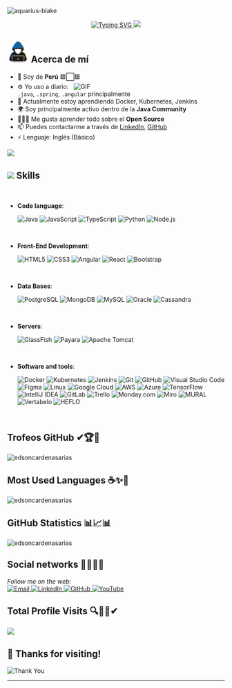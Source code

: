 <p align="left"> <img src="https://komarev.com/ghpvc/?username=aquarius-blake&label=Profile%20views&color=0e75b6&style=flat" alt="aquarius-blake" /> </p>
<p align="center">
  <a href="https://git.io/typing-svg">
    <img src="https://readme-typing-svg.demolab.com?font=Fira+Code&weight=600&size=25&pause=1000&color=FFFF00&random=false&width=500&height=40&lines=Hello,+I'm+Edson+Cárdenas+Arias!+%F0%9F%91%BE%F0%9F%93%9A%F0%9F%92%99" alt="Typing SVG"/>
  </a>
<img src="https://user-images.githubusercontent.com/73097560/115834477-dbab4500-a447-11eb-908a-139a6edaec5c.gif">
</p>


## <picture><img src="https://github.com/0xAbdulKhalid/0xAbdulKhalid/raw/main/assets/mdImages/about_me.gif" width="50px"></picture> **Acerca de mí**
- 🏢 Soy de **Perú** 🟥⬜🟥<img align="right" alt="GIF" src="https://github.com/Aquarius-blake/Images/blob/main/Profile/gifs/programmer.gif" width="350" />
- ⚙️ Yo uso a diario: `.java`, `.spring`, `.angular` principalmente
- 🌱 Actualmente estoy aprendiendo Docker, Kubernetes, Jenkins
- 🌍 Soy principalmente activo dentro de la **Java Community** 
- 👨🏻‍💻 Me gusta aprender todo sobre el **Open Source**
- 📫 Puedes contactarme a través de [LinkedIn](https://www.linkedin.com/in/edson-jeanpierre-c%C3%A1rdenas-arias-9602771ab/), [GitHub](https://github.com/edsoncardenasarias)
- ⚡ Lenguaje: Inglés (Básico)
  
<img src="https://user-images.githubusercontent.com/73097560/115834477-dbab4500-a447-11eb-908a-139a6edaec5c.gif">

## <img src="https://media2.giphy.com/media/QssGEmpkyEOhBCb7e1/giphy.gif?cid=ecf05e47a0n3gi1bfqntqmob8g9aid1oyj2wr3ds3mg700bl&rid=giphy.gif" width="25"><b> Skills</b>
<br>

<p align="center">

- **Code language**:
  
    ![Java](https://img.shields.io/badge/Java-ED8B00?style=for-the-badge&logo=openjdk&logoColor=white)
    ![JavaScript](https://img.shields.io/badge/JavaScript-323330?style=for-the-badge&logo=javascript&logoColor=F7DF1E)
    ![TypeScript](https://img.shields.io/badge/TypeScript-007ACC?style=for-the-badge&logo=typescript&logoColor=white)
    ![Python](https://img.shields.io/badge/Python-14354C?style=for-the-badge&logo=python&logoColor=white)
    ![Node.js](https://img.shields.io/badge/Node.js-339933?style=for-the-badge&logo=node-dot-js&logoColor=white)

<br>

- **Front-End Development**:
  
    ![HTML5](https://img.shields.io/badge/HTML5-E34F26?style=for-the-badge&logo=html5&logoColor=white)
    ![CSS3](https://img.shields.io/badge/CSS3-1572B6?style=for-the-badge&logo=css3&logoColor=white)
    ![Angular](https://img.shields.io/badge/Angular-DD0031?style=for-the-badge&logo=angular&logoColor=white)
    ![React](https://img.shields.io/badge/React-20232A?style=for-the-badge&logo=react&logoColor=61DAFB)
    ![Bootstrap](https://img.shields.io/badge/Bootstrap-563D7C?style=for-the-badge&logo=bootstrap&logoColor=white)

<br>

- **Data Bases**:
  
    ![PostgreSQL](https://img.shields.io/badge/PostgreSQL-316192?style=for-the-badge&logo=postgresql&logoColor=white)
    ![MongoDB](https://img.shields.io/badge/MongoDB-4EA94B?style=for-the-badge&logo=mongodb&logoColor=white)
    ![MySQL](https://img.shields.io/badge/MySQL-00000F?style=for-the-badge&logo=mysql&logoColor=white)
    ![Oracle](https://img.shields.io/badge/Oracle-F80000?style=for-the-badge&logo=oracle&logoColor=black)
    ![Cassandra](https://img.shields.io/badge/Cassandra-1287B1?style=for-the-badge&logo=apache%20cassandra&logoColor=white)

<br>

- **Servers**:
  
    ![GlassFish](https://www.vectorlogo.zone/logos/javaee_glassfish/javaee_glassfish-ar21.svg)
    ![Payara](https://www.vectorlogo.zone/logos/payarafish/payarafish-ar21.svg)
    ![Apache Tomcat](https://www.vectorlogo.zone/logos/apache_tomcat/apache_tomcat-ar21.svg)
  
 <br>

- **Software and tools**:
  
   ![Docker](https://img.shields.io/badge/Docker-2496ED?style=for-the-badge&logo=docker&logoColor=white)
   ![Kubernetes](https://img.shields.io/badge/Kubernetes-326CE5?style=for-the-badge&logo=kubernetes&logoColor=white)
   ![Jenkins](https://img.shields.io/badge/Jenkins-D24939?style=for-the-badge&logo=jenkins&logoColor=white)
   ![Git](https://img.shields.io/badge/Git-F05033?style=for-the-badge&logo=git&logoColor=white)
   ![GitHub](https://img.shields.io/badge/GitHub-181717?style=for-the-badge&logo=github&logoColor=white)
   ![Visual Studio Code](https://img.shields.io/badge/Visual%20Studio%20Code-0078D7?style=for-the-badge&logo=visual-studio-code&logoColor=white)
   ![Figma](https://img.shields.io/badge/Figma-F24E1E?style=for-the-badge&logo=figma&logoColor=white)
   ![Linux](https://img.shields.io/badge/Linux-FCC624?style=for-the-badge&logo=linux&logoColor=black)
   ![Google Cloud](https://img.shields.io/badge/Google_Cloud-4285F4?style=for-the-badge&logo=google-cloud&logoColor=white)
   ![AWS](https://img.shields.io/badge/Amazon_AWS-232F3E?style=for-the-badge&logo=amazon-aws&logoColor=white)
   ![Azure](https://img.shields.io/badge/Microsoft_Azure-0089D6?style=for-the-badge&logo=microsoft-azure&logoColor=white)
   ![TensorFlow](https://img.shields.io/badge/TensorFlow-FF6F00?style=for-the-badge&logo=tensorflow&logoColor=white)
   ![IntelliJ IDEA](https://img.shields.io/badge/IntelliJ_IDEA-000000?style=for-the-badge&logo=intellij-idea&logoColor=white)
   ![GitLab](https://img.shields.io/badge/GitLab-FCA121?style=for-the-badge&logo=gitlab&logoColor=white)
   ![Trello](https://img.shields.io/badge/Trello-0079BF?style=for-the-badge&logo=trello&logoColor=white)
   ![Monday.com](https://img.shields.io/badge/Monday.com-232F3E?style=for-the-badge&logo=monday-dot-com&logoColor=white)
   ![Miro](https://img.shields.io/badge/Miro-050038?style=for-the-badge&logo=miro&logoColor=white)
   ![MURAL](https://img.shields.io/badge/MURAL-0052CC?style=for-the-badge&logo=mural&logoColor=white)
   ![Vertabelo](https://img.shields.io/badge/Vertabelo-41B883?style=for-the-badge&logo=vertabelo&logoColor=white)
   ![HEFLO](https://img.shields.io/badge/HEFLO-00ADEF?style=for-the-badge&logo=heflo&logoColor=white)

<br>

## Trofeos GitHub ✔🏆🥇
<img src="https://github-profile-trophy.vercel.app/api/?username=edsoncardenasarias&locale=es" alt="edsoncardenasarias"/>

<br>

## Most Used Languages ☕✨📑
<img src="https://github-readme-stats.vercel.app/api/top-langs/?username=edsoncardenasarias&locale=es&layout=compact&langs_count=10&role=OWNER,COLLABORATOR&theme=default" alt="edsoncardenasarias" style="width: 500px;"/>

<br>


## GitHub Statistics 📊📈📊
<img src="https://github-readme-stats.vercel.app/api?username=edsoncardenasarias&show_icons=true&locale=es&role=OWNER,COLLABORATOR&theme=default" alt="edsoncardenasarias" style="width: 500px;"/>
<br>

## Social networks 👨🏻‍💻📱
<i>Follow me on the web:</i><br>
<a href="mailto:edson.cardenas@vallegrande.edu.pe" target="_blank">
  <img src="https://img.shields.io/badge/Email-D14836?style=for-the-badge&logo=gmail&logoColor=white" alt="Email">
</a>
<a href="https://www.linkedin.com/in/edson-c%C3%A1rdenas-arias-1964141b8/" target="_blank">
  <img src="https://img.shields.io/badge/LinkedIn-0077B5?style=for-the-badge&logo=linkedin&logoColor=white" alt="LinkedIn">
</a>
<a href="https://github.com/edsoncardenasarias" target="_blank">
  <img src="https://img.shields.io/badge/GitHub-181717?style=for-the-badge&logo=github&logoColor=white" alt="GitHub">
</a>
<a href="https://www.youtube.com/channel/@edsoncardenasarias5087" target="_blank">
  <img src="https://img.shields.io/badge/YouTube-FF0000?style=for-the-badge&logo=youtube&logoColor=white" alt="YouTube">
</a>

## Total Profile Visits 🔍👨‍💻✔
<img src="https://profile-counter.glitch.me/edsoncardenasarias/count.svg"/>


## 🎉 Thanks for visiting!

![Thank You](https://media.giphy.com/media/3o6gbbuLW76jkt8vIc/giphy.gif)

---

